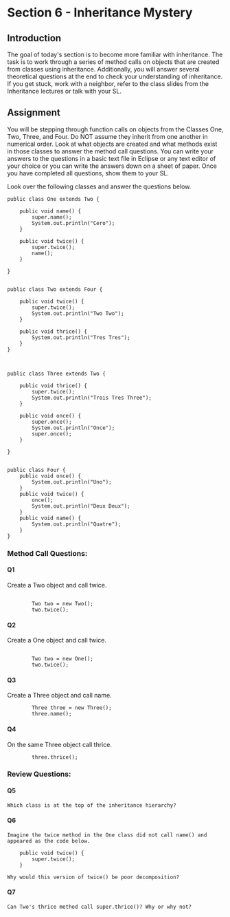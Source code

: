 # Section 6 - Inheritance Mystery 

## Introduction 
The goal of today's section is to become more familiar with inheritance. 
The task is to work through a series of method calls on objects that are 
created from classes using inheritance. Additionally, you will answer 
several theoretical questions at the end to check your understanding of 
inheritance. If you get stuck, work with a neighbor, refer to the class 
slides from the Inheritance lectures or talk with your SL. 

## Assignment
You will be stepping through function calls on objects from the Classes 
One, Two, Three, and Four. Do NOT assume they inherit from one another in 
numerical order. Look at what objects are created and what methods exist 
in those classes to answer the method call questions. You can write your 
answers to the questions in a basic text file in Eclipse or any text editor 
of your choice or you can write the answers down on a sheet of paper. Once
you have completed all questions, show them to your SL.  

Look over the following classes and answer the questions below. 

```
public class One extends Two {
	
	public void name() {
		super.name();
		System.out.println("Cero");
	}
	
	public void twice() {
		super.twice();
		name(); 
	}

}

```
```

public class Two extends Four {
	
	public void twice() {
		super.twice(); 
		System.out.println("Two Two");
	}
	
	public void thrice() {
		System.out.println("Tres Tres");
	}
}

```
```


public class Three extends Two {

	public void thrice() {
		super.twice(); 
		System.out.println("Trois Tres Three");
	}
	
	public void once() {
		super.once();
		System.out.println("Once");
		super.once();
	}

}

```
```

public class Four {
	public void once() {
		System.out.println("Uno");
	}
	public void twice() {
		once(); 
		System.out.println("Deux Deux");
	}
	public void name() {
		System.out.println("Quatre");
	}
}

```
### Method Call Questions: 

#### Q1 
Create a Two object and call twice. 

```

		Two two = new Two(); 
		two.twice(); 

```

#### Q2
Create a One object and call twice. 

```

		Two two = new One(); 
		two.twice(); 

```

#### Q3 
Create a Three object and call name. 

```
		Three three = new Three(); 
		three.name();
```

#### Q4 
On the same Three object call thrice. 

```
		three.thrice();
```


### Review Questions:

#### Q5 

```
Which class is at the top of the inheritance hierarchy? 
```

#### Q6 

```
Imagine the twice method in the One class did not call name() and appeared as the code below. 

	public void twice() {
		super.twice();
	}

Why would this version of twice() be poor decomposition? 
```

#### Q7 

```
Can Two's thrice method call super.thrice()? Why or why not? 
```


